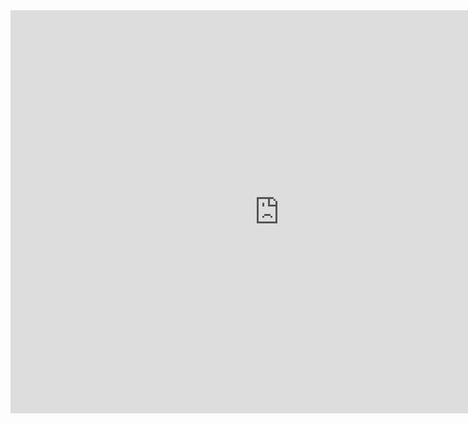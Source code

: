 <iframe src="https://data.oecd.org/chart/6Se3" width="860" height="645" style="border: 0" mozallowfullscreen="true" webkitallowfullscreen="true" allowfullscreen="true"><a href="https://data.oecd.org/chart/6Se3" target="_blank">OECD Chart: General government debt, Total, % of GDP, Annual, 2018</a></iframe>

<div class="flourish-embed flourish-chart" data-src="visualisation/11721046"><script src="https://public.flourish.studio/resources/embed.js"></script></div>

<div class="flourish-embed flourish-chart" data-src="visualisation/11722177"><script src="https://public.flourish.studio/resources/embed.js"></script></div>

